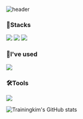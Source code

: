 ![header](https://capsule-render.vercel.app/api?type=Waving&color=gradient&text=WELCOME&nbsp;TO%TRAININGKIM'sWORLD%20&height=300&fontSize=50)

<div align="left">
<h3>💪Stacks</h3>
<img src="https://img.shields.io/badge/html5-E34F26?style=for-the-badge&logo=html5&logoColor=white">
<img src="https://img.shields.io/badge/CSS-280FEE?style=for-the-badge&logo=CSS&logoColor=white">
<img src="https://img.shields.io/badge/Javascript-F7DF1E?style=for-the-badge&logo=Javascript&logoColor=white">
</div>

<div align="left">
<h3>🌱I've used</h3>
<img src="https://img.shields.io/badge/apache-D22128?style=for-the-badge&logo=apache&logoColor=white">
</div>

<div align="left">
<h3>🛠️Tools</h3>
<img src="https://img.shields.io/badge/github-181717?style=for-the-badge&logo=github&logoColor=white">
</div>


![Trainingkim's GitHub stats](https://github-readme-stats.vercel.app/api?username=trainingkim&show_icons=true&theme=transparent)
